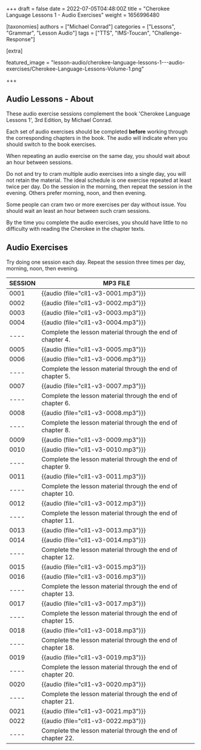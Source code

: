
+++
draft = false
date = 2022-07-05T04:48:00Z
title = "Cherokee Language Lessons 1 - Audio Exercises"
weight = 1656996480

[taxonomies]
authors = ["Michael Conrad"]
categories = ["Lessons", "Grammar", "Lesson Audio"]
tags = ["TTS", "IMS-Toucan", "Challenge-Response"]

[extra]

featured_image = "lesson-audio/cherokee-language-lessons-1---audio-exercises/Cherokee-Language-Lessons-Volume-1.png"

+++


## Audio Lessons - About

These audio exercise sessions complement the book 'Cherokee Language Lessons 1',
3rd Edition, by Michael Conrad.

Each set of audio exercises should be completed **before** working through the 
corresponding chapters in the book. The audio will indicate when you should
switch to the book exercises.

When repeating an audio exercise on the same day,
you should wait about an hour between sessions.

Do not and try to cram multiple audio exercises into a single day, you will not
retain the material. The ideal schedule is one exercise repeated at least twice per day.
Do the session in the morning, then repeat the session in the evening.
Others prefer morning, noon, and then evening.

Some people can cram two or more exercises per day without issue.
You should wait an least an hour between such cram sessions.

By the time you complete the audio exercises, you should have
little to no difficulty with reading the Cherokee in the chapter texts.


<!-- more -->


    
## Audio Exercises

Try doing one session each day.
Repeat the session three times per day, morning, noon, then evening.

SESSION|MP3 FILE
--|--
0001|{{audio (file="cll1-v3-0001.mp3")}}
0002|{{audio (file="cll1-v3-0002.mp3")}}
0003|{{audio (file="cll1-v3-0003.mp3")}}
0004|{{audio (file="cll1-v3-0004.mp3")}}
----| Complete the lesson material through the end of chapter 4.
0005|{{audio (file="cll1-v3-0005.mp3")}}
0006|{{audio (file="cll1-v3-0006.mp3")}}
----| Complete the lesson material through the end of chapter 5.
0007|{{audio (file="cll1-v3-0007.mp3")}}
----| Complete the lesson material through the end of chapter 6.
0008|{{audio (file="cll1-v3-0008.mp3")}}
----| Complete the lesson material through the end of chapter 8.
0009|{{audio (file="cll1-v3-0009.mp3")}}
0010|{{audio (file="cll1-v3-0010.mp3")}}
----| Complete the lesson material through the end of chapter 9.
0011|{{audio (file="cll1-v3-0011.mp3")}}
----| Complete the lesson material through the end of chapter 10.
0012|{{audio (file="cll1-v3-0012.mp3")}}
----| Complete the lesson material through the end of chapter 11.
0013|{{audio (file="cll1-v3-0013.mp3")}}
0014|{{audio (file="cll1-v3-0014.mp3")}}
----| Complete the lesson material through the end of chapter 12.
0015|{{audio (file="cll1-v3-0015.mp3")}}
0016|{{audio (file="cll1-v3-0016.mp3")}}
----| Complete the lesson material through the end of chapter 13.
0017|{{audio (file="cll1-v3-0017.mp3")}}
----| Complete the lesson material through the end of chapter 15.
0018|{{audio (file="cll1-v3-0018.mp3")}}
----| Complete the lesson material through the end of chapter 18.
0019|{{audio (file="cll1-v3-0019.mp3")}}
----| Complete the lesson material through the end of chapter 20.
0020|{{audio (file="cll1-v3-0020.mp3")}}
----| Complete the lesson material through the end of chapter 21.
0021|{{audio (file="cll1-v3-0021.mp3")}}
0022|{{audio (file="cll1-v3-0022.mp3")}}
----| Complete the lesson material through the end of chapter 22.



